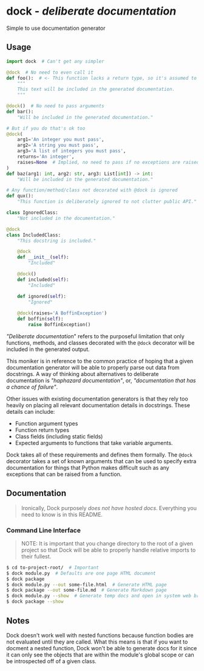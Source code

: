 # dock - *deliberate documentation*

Simple to use documentation generator

## Usage

```python
import dock  # Can't get any simpler

@dock  # No need to even call it
def foo():  # <- This function lacks a return type, so it's assumed to be None
    """
    This text will be included in the generated documentation.
    """

@dock()  # No need to pass arguments
def bar():
    "Will be included in the generated documentation."

# But if you do that's ok too
@dock(
    arg1='An integer you must pass',
    arg2='A string you must pass',
    arg3='A list of integers you must pass',
    returns='An integer',
    raises=None  # Implied, no need to pass if no exceptions are raised
)
def baz(arg1: int, arg2: str, arg3: List[int]) -> int:
    "Will be included in the generated documentation."

# Any function/method/class not decorated with @dock is ignored
def qux():
    "This function is deliberately ignored to not clutter public API."

class IgnoredClass:
    "Not included in the documentation."

@dock
class IncludedClass:
    "This docstring is included."

    @dock
    def __init__(self):
        "Included"

    @dock()
    def included(self):
        "Included"

    def ignored(self):
        "Ignored"
    
    @dock(raises='A BoffinException')
    def boffin(self):
        raise BoffinException()
```

*"Deliberate documentation*" refers to the purposeful limitation that only
functions, methods, and classes decorated with the `@dock` decorator will be
included in the generated output.

This moniker is in reference to the common practice of hoping that a given
documentation generator will be able to properly parse out data from docstrings.
A way of thinking about alternatives to deliberate documentation is *"haphazard
documentation"*, or, *"documentation that has a chance of failure"*.

Other issues with existing documentation generators is that they rely too
heavily on placing all relevant documentation details in docstrings. These
details can include:

* Function argument types
* Function return types
* Class fields (including static fields)
* Expected arguments to functions that take variable arguments.

Dock takes all of these requirements and defines them formally. The `@dock`
decorator takes a set of known arguments that can be used to specify extra
documentation for things that Python makes difficult such as any exceptions that
can be raised from a function.

## Documentation

> Ironically, Dock purposely *does not have hosted docs*. Everything you need to
know is in this README.

### Command Line Interface

> NOTE: It is important that you change directory to the root of a given project
so that Dock will be able to properly handle relative imports to their fullest.

```bash
$ cd to-project-root/  # Important
$ dock module.py  # Defaults are one page HTML document
$ dock package
$ dock module.py --out some-file.html  # Generate HTML page
$ dock package --out some-file.md  # Generate Markdown page
$ dock module.py --show  # Generate temp docs and open in system web browser
$ dock package --show
```

## Notes

Dock doesn't work well with nested functions because function bodies are not
evaluated until they are called. What this means is that if you want to docment
a nested function, Dock won't be able to generate docs for it since it can only
see the objects that are within the module's global scope or can be introspected
off of a given class.
